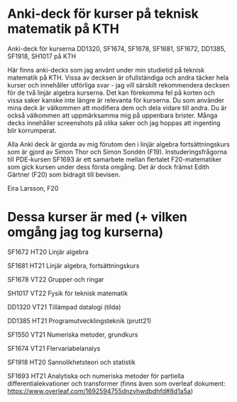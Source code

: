 # Anki-deck för kurser på teknisk matematik på KTH
Anki-deck för kurserna DD1320, SF1674, SF1678, SF1681, SF1672, DD1385, SF1918, SH1017 på KTH

Här finns anki-decks som jag använt under min studietid på teknisk matematik på KTH. Vissa av decksen är ofullständiga och andra täcker hela kurser och innehåller utförliga svar - jag vill särskilt rekommendera decksen för de två linjär algebra kurserna. Det kan förekomma fel på korten och vissa saker kanske inte längre är relevanta för kurserna. Du som använder mina deck är välkommen att modifiera dem och dela vidare till andra. Du är också välkommen att uppmärksamma mig på uppenbara brister. Många decks innehåller screenshots på olika saker och jag hoppas att ingenting blir korrumperat.

Alla Anki deck är gjorda av mig förutom den i linjär algebra fortsättningskurs som är gjord av Simon Thor och Simon Sondén (F19). Instuderingsfrågorna till PDE-kursen SF1693 är ett samarbete mellan flertalet F20-matematiker som gick kursen under dess första omgång. Det är dock främst Edith Gärtner (F20) som bidragit till bevisen.

Eira Larsson, F20

# Dessa kurser är med (+ vilken omgång jag tog kurserna)
SF1672 HT20 Linjär algebra 

SF1681 HT21 Linjär algebra, fortsättningskurs

SF1678 VT22 Grupper och ringar

SH1017 VT22 Fysik för teknisk matematik

DD1320 VT21 Tillämpad datalogi (tilda)

DD1385 HT21 Programutvecklingsteknik (prutt21) 	

SF1550 VT21 Numeriska metoder, grundkurs 	

SF1674 VT21 Flervariabelanalys 

SF1918 HT20 Sannolikhetsteori och statistik

SF1693 HT21 Analytiska och numeriska metoder för partiella differentialekvationer och transformer (finns även som overleaf dokument: https://www.overleaf.com/1692594755dnzvhwdbdhfd#8d1a5a)
